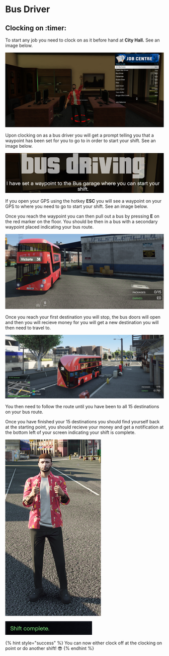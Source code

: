 # Bus Driver

## Clocking on :timer:

To start any job you need to clock on as it before hand at **City Hall.** See an image below.

![](<../../.gitbook/assets/image (62).png>)

Upon clocking on as a bus driver you will get a prompt telling you that a waypoint has been set for you to go to in order to start your shift. See an image below.

![](<../../.gitbook/assets/image (10).png>)

If you open your GPS using the hotkey **ESC** you will see a waypoint on your GPS to where you need to go to start your shift. See an image below.

Once you reach the waypoint you can then pull out a bus by pressing **E** on the red marker on the floor. You should be then in a bus with a secondary waypoint placed indicating your bus route.

![](<../../.gitbook/assets/image (118).png>)

Once you reach your first destination you will stop, the bus doors will open and then you will recieve money for you will get a new destination you will then need to travel to.

![](<../../.gitbook/assets/image (74).png>)

You then need to follow the route until you have been to all 15 destinations on your bus route.

Once you have finished your 15 destinations you should find yourself back at the starting point, you should recieve your money and get a notification at the bottom left of your screen indicating your shift is complete.

![](<../../.gitbook/assets/image (80).png>)

![](<../../.gitbook/assets/image (40).png>)

{% hint style="success" %}
You can now either clock off at the clocking on point or do another shift! :sunglasses:
{% endhint %}

